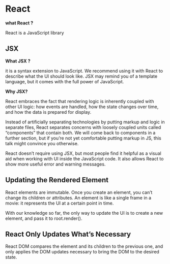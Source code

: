 # React

**what  React ?**

React is a JavaScript library

## JSX

**What  JSX ?**

it is a syntax extension to JavaScript. We recommend using it with React to describe what the UI should look like. JSX may remind you of a template language, but it comes with the full power of JavaScript.

**Why JSX?**

React embraces the fact that rendering logic is inherently coupled with other UI logic: how events are handled, how the state changes over time, and how the data is prepared for display.

Instead of artificially separating technologies by putting markup and logic in separate files, React separates concerns with loosely coupled units called “components” that contain both. We will come back to components in a further section, but if you’re not yet comfortable putting markup in JS, this talk might convince you otherwise.

React doesn’t require using JSX, but most people find it helpful as a visual aid when working with UI inside the JavaScript code. It also allows React to show more useful error and warning messages.

## Updating the Rendered Element
React elements are immutable. Once you create an element, you can’t change its children or attributes. An element is like a single frame in a movie: it represents the UI at a certain point in time.

With our knowledge so far, the only way to update the UI is to create a new element, and pass it to root.render().

## React Only Updates What’s Necessary

React DOM compares the element and its children to the previous one, and only applies the DOM updates necessary to bring the DOM to the desired state.

